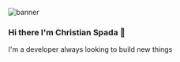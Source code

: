 ![banner](https://github.com/christian-spada/christian-spada/assets/63130100/36c8d0ec-ba63-4c88-bf43-582744057643)

### Hi there I'm Christian Spada 👋

I'm a developer always looking to build new things
